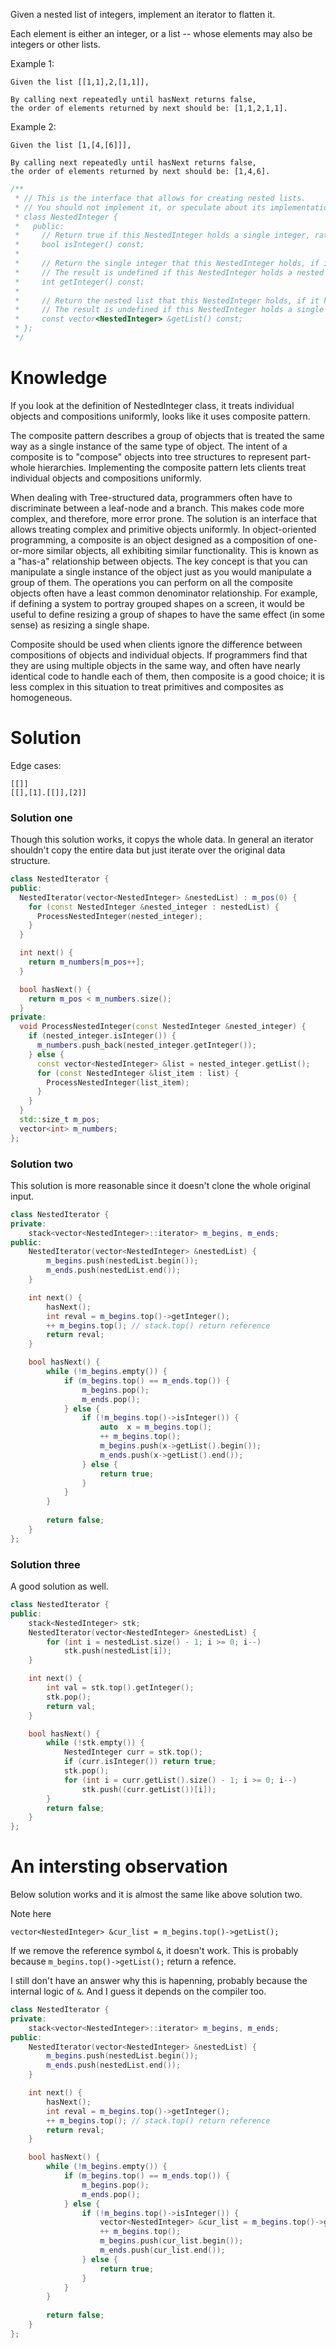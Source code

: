 Given a nested list of integers, implement an iterator to flatten it.

Each element is either an integer, or a list -- whose elements may also be integers or other lists.

Example 1:
```
Given the list [[1,1],2,[1,1]],

By calling next repeatedly until hasNext returns false, 
the order of elements returned by next should be: [1,1,2,1,1].
```

Example 2:
```
Given the list [1,[4,[6]]],

By calling next repeatedly until hasNext returns false, 
the order of elements returned by next should be: [1,4,6].
```


```cpp
/**
 * // This is the interface that allows for creating nested lists.
 * // You should not implement it, or speculate about its implementation
 * class NestedInteger {
 *   public:
 *     // Return true if this NestedInteger holds a single integer, rather than a nested list.
 *     bool isInteger() const;
 *
 *     // Return the single integer that this NestedInteger holds, if it holds a single integer
 *     // The result is undefined if this NestedInteger holds a nested list
 *     int getInteger() const;
 *
 *     // Return the nested list that this NestedInteger holds, if it holds a nested list
 *     // The result is undefined if this NestedInteger holds a single integer
 *     const vector<NestedInteger> &getList() const;
 * };
 */
 ```
 
# Knowledge
If you look at the definition of NestedInteger class, it treats individual objects and compositions uniformly, looks like it uses composite pattern.

The composite pattern describes a group of objects that is treated the same way as a single instance of the same type of object. The intent of a composite is to "compose" objects into tree structures to represent part-whole hierarchies. Implementing the composite pattern lets clients treat individual objects and compositions uniformly.
  
When dealing with Tree-structured data, programmers often have to discriminate between a leaf-node and a branch. This makes code more complex, and therefore, more error prone. The solution is an interface that allows treating complex and primitive objects uniformly. In object-oriented programming, a composite is an object designed as a composition of one-or-more similar objects, all exhibiting similar functionality. This is known as a "has-a" relationship between objects. The key concept is that you can manipulate a single instance of the object just as you would manipulate a group of them. The operations you can perform on all the composite objects often have a least common denominator relationship. For example, if defining a system to portray grouped shapes on a screen, it would be useful to define resizing a group of shapes to have the same effect (in some sense) as resizing a single shape.
  
Composite should be used when clients ignore the difference between compositions of objects and individual objects. If programmers find that they are using multiple objects in the same way, and often have nearly identical code to handle each of them, then composite is a good choice; it is less complex in this situation to treat primitives and composites as homogeneous.

# Solution

Edge cases:

```
[[]]
[[],[1].[[]],[2]]
```


### Solution one
Though this solution works, it copys the whole data.
In general an iterator shouldn't copy the entire data but just iterate over the original data structure.
  
```cpp
class NestedIterator {
public:
  NestedIterator(vector<NestedInteger> &nestedList) : m_pos(0) {
    for (const NestedInteger &nested_integer : nestedList) {
      ProcessNestedInteger(nested_integer);
    }
  }

  int next() {
    return m_numbers[m_pos++];
  }

  bool hasNext() {
    return m_pos < m_numbers.size();
  }
private:
  void ProcessNestedInteger(const NestedInteger &nested_integer) {
    if (nested_integer.isInteger()) {
      m_numbers.push_back(nested_integer.getInteger());
    } else {
      const vector<NestedInteger> &list = nested_integer.getList();
      for (const NestedInteger &list_item : list) {
        ProcessNestedInteger(list_item);
      }
    }
  }
  std::size_t m_pos;
  vector<int> m_numbers;
};
```

### Solution two

This solution is more reasonable since it doesn't clone the whole original input.
```cpp
class NestedIterator {
private:
    stack<vector<NestedInteger>::iterator> m_begins, m_ends;
public:
    NestedIterator(vector<NestedInteger> &nestedList) {
        m_begins.push(nestedList.begin());
        m_ends.push(nestedList.end());
    }

    int next() {
        hasNext();
        int reval = m_begins.top()->getInteger();
        ++ m_begins.top(); // stack.top() return reference
        return reval;
    }

    bool hasNext() {
        while (!m_begins.empty()) {
            if (m_begins.top() == m_ends.top()) {
                m_begins.pop();
                m_ends.pop();
            } else {
                if (!m_begins.top()->isInteger()) {
                    auto  x = m_begins.top();
                    ++ m_begins.top();
                    m_begins.push(x->getList().begin());
                    m_ends.push(x->getList().end());
                } else {
                    return true;
                }
            }
        }
        
        return false;
    }
};
```

### Solution three

A good solution as well.

```cpp
class NestedIterator {
public:
    stack<NestedInteger> stk;
    NestedIterator(vector<NestedInteger> &nestedList) {
        for (int i = nestedList.size() - 1; i >= 0; i--)
            stk.push(nestedList[i]);
    }       

    int next() {
        int val = stk.top().getInteger();
        stk.pop(); 
        return val;
    }       

    bool hasNext() {
        while (!stk.empty()) {
            NestedInteger curr = stk.top();
            if (curr.isInteger()) return true;
            stk.pop();
            for (int i = curr.getList().size() - 1; i >= 0; i--)
                stk.push((curr.getList())[i]);
        }           
        return false;
    }       
};
```

# An intersting observation

Below solution works and it is almost the same like above solution two.

Note here

```
vector<NestedInteger> &cur_list = m_begins.top()->getList();
```

If we remove the reference symbol `&`, it doesn't work. This is probably because ```m_begins.top()->getList();``` return a refence.

I still don't have an answer why this is hapenning, probably because the internal logic of ```&```. And I guess it depends on the compiler too.

```cpp
class NestedIterator {
private:
    stack<vector<NestedInteger>::iterator> m_begins, m_ends;
public:
    NestedIterator(vector<NestedInteger> &nestedList) {
        m_begins.push(nestedList.begin());
        m_ends.push(nestedList.end());
    }

    int next() {
        hasNext();
        int reval = m_begins.top()->getInteger();
        ++ m_begins.top(); // stack.top() return reference
        return reval;
    }

    bool hasNext() {
        while (!m_begins.empty()) {
            if (m_begins.top() == m_ends.top()) {
                m_begins.pop();
                m_ends.pop();
            } else {
                if (!m_begins.top()->isInteger()) {
                    vector<NestedInteger> &cur_list = m_begins.top()->getList();
                    ++ m_begins.top();
                    m_begins.push(cur_list.begin());
                    m_ends.push(cur_list.end());
                } else {
                    return true;
                }
            }
        }
        
        return false;
    }
};
```
